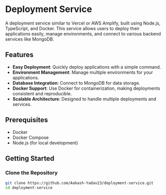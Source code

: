 # Deployment Service

A deployment service similar to Vercel or AWS Amplify, built using Node.js, TypeScript, and Docker. This service allows users to deploy their applications easily, manage environments, and connect to various backend services like MongoDB.

## Features

- **Easy Deployment**: Quickly deploy applications with a simple command.
- **Environment Management**: Manage multiple environments for your applications.
- **Database Integration**: Connect to MongoDB for data storage.
- **Docker Support**: Use Docker for containerization, making deployments consistent and reproducible.
- **Scalable Architecture**: Designed to handle multiple deployments and services.

## Prerequisites

- Docker
- Docker Compose
- Node.js (for local development)

## Getting Started

### Clone the Repository

```bash
git clone https://github.com/Aakash-Yadav23/deployment-service.git
cd deployment-service

